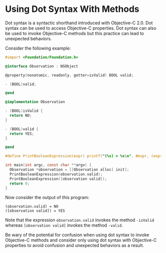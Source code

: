 # Using Dot Syntax With Methods

Dot syntax is a syntactic shorthand introduced with Objective-C 2.0. Dot syntax can be used to
access Objective-C properties. Dot syntax can also be used to invoke Objective-C methods but
this practice can lead to unexpected behaviors.

Consider the following example:
```Objective-C
#import <Foundation/Foundation.h>

@interface Observation : NSObject

@property(nonatomic, readonly, getter=isValid) BOOL valid;

- (BOOL)valid;

@end

@implementation Observation

- (BOOL)isValid {
  return NO;
}

- (BOOL)valid {
  return YES;
}

@end

#define PrintBooleanExpression(expr) printf("(%s) = %s\n", #expr, (expr) ? "YES" : "NO")

int main(int argc, const char **argv) {
  Observation *observation = [[Observation alloc] init];
  PrintBooleanExpression(observation.valid);
  PrintBooleanExpression([observation valid]);
  return 0;
}
```

Now consider the output of this program:
```
(observation.valid) = NO
([observation valid]) = YES
```

Note that the expression `observation.valid` invokes the method `-isValid` whereas
`[observation valid]` invokes the method `-valid`.

Be wary of the potential for confusion when using dot syntax to invoke Objective-C methods
and consider only using dot syntax with Objective-C properties to avoid confusion and
unexpected behaviors as a result.
